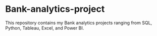 # Bank-analytics-project
This repository contains my Bank analytics projects ranging from SQL, Python, Tableau, Excel, and Power BI.
